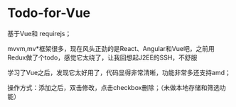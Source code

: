 # Todo-for-Vue
基于Vue和 requirejs；

mvvm,mv*框架很多，现在风头正劲的是React、Angular和Vue吧，之前用Redux做了个todo，感觉它太绕了，让我回想起J2EE的SSH，不舒服

学习了Vue之后，发现它太好用了，代码显得非常清晰，功能非常多还支持amd；

操作方式：添加之后，双击修改，点击checkbox删除；（未做本地存储和筛选功能）
